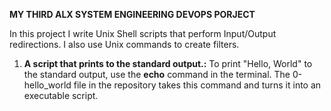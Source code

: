**MY THIRD ALX SYSTEM ENGINEERING DEVOPS PORJECT**

In this project I write Unix Shell scripts that perform
Input/Output redirections. I also use Unix commands to
create filters.

1. **A script that prints to the standard output.:**
   To print "Hello, World" to the standard output, use the **echo**
   command in the terminal.
   The 0-hello_world file in the repository takes this command and
   turns it into an executable script.